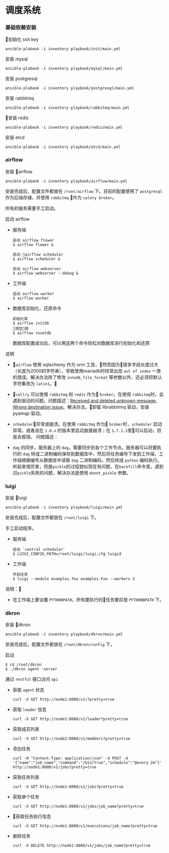 # 调度系统
### 基础依赖安装

初始化 ssh key
```
ansible-plabook -i inventory playbook/init/main.yml
```

安装 mysql
```
ansible-plabook -i inventory playbook/mysql/main.yml
```

安装 postgresql
```
ansible-plabook -i inventory playbook/postgresql/main.yml 
```

安装 rabbitmq
```
ansible-plabook -i inventory playbook/rabbitmq/main.yml
```

安装 redis
```
ansible-plabook -i inventory playbook/redis/main.yml
```

安装 etcd
```
ansible-plabook -i inventory playbook/etcd/main.yml
```

### airflow

安装 airflow
```
ansible-plabook -i inventory playbook/airflow/main.yml
```

安装完成后，配置文件都放在 `/root/airflow` 下。目前的配置使用了 `postgresql`作为后端存储，并使用 `rabbitmq` 作为 `celery broker`。

所有的服务需要手工启动。

启动 airflow

* 服务端
  ```
  启动 airflow flower
  $ airflow flower &

  启动 airflow scheduler
  $ airflow scheduler &

  启动 airflow webserver
  $ airflow webserver --debug &
  ```

* 工作端
  ```
  启动 airflow worker
  $ airflow worker
  ```

* 数据库初始化、还原命令
  ```
  初始化库
  $ airflow initdb
  清空库
  $ airflow resetdb
  ```
  数据库配置成功后，可以用这两个命令轻松对数据库进行初始化和还原


说明
* `airflow` 使用 sqlachemy 作为 orm 工具，然而因为很多字段长度过大（长度为2000的字符串），导致使用mariadb时经常出现 `out of index` 一类的错误。解决办法除了修改 `innodb_file_format` 等参数以外，还必须将默认字符集改为 `latin1`。

* `cellry` 可以使用 `rabbitmq` 和 `redis` 作为 `broker`。在使用 `rabbitmq`时，会遇到驱动的问题。问题描述：[Received and deleted unknown message. Wrong destination issue](https://github.com/celery/celery/issues/3675)。解决办法，卸载 librabbitmq 驱动，安装 pyamqp 驱动。

* `scheduler`异常或崩溃。在使用 `rabbitmq` 作为 `broker`时，`scheduler` 启动异常。或者说在 `1.8.x` 的版本里启动直接崩溃；在 `1.7.1.3`里可以启动，但是会报错。
问题描述：[](https://issues.apache.org/jira/browse/AIRFLOW-342)

* `dag` 的同步。服务器上的 `dag`，需要同步到各个工作节点。服务器可以将要执行的 `dag` 转成二进制编码保存到数据库中，然后将任务编号下发到工作端，工作端根据编号从数据库中读取 `dag` 二进制编码，然后转成 `python` 编码执行。听起来很厉害，但是`pickle`的过程貌似现在有问题，在`backfill`命令里，遇到过`pickle`失败的问题，解决办法是使用 `donot_pickle` 参数。

### luigi

安装 luigi
```
ansible-plabook -i inventory playbook/luigi/main.yml
```

安装完成后，配置文件都放在 `/root/luigi` 下。

手工启动程序。

* 服务端
  ```
  启动 `central scheduler`
  $ LUIGI_CONFIG_PATH=/root/luigi/luigi.cfg luigid
  ```

* 工作端
  ```
  开启任务
  $ luigi --module examples.foo examples.Foo --workers 2
  ```
说明：
* 在工作端上要设置 `PYTHONPATH`，所有要执行的任务要存放 `PYTHONBPATH` 下。

### dkron

安装 dkron
```
ansible-plabook -i inventory playbook/dkron/main.yml
```

安装完成后，配置文件都放在 `/root/dkron/config` 下。

启动
```
$ cd /root/dkron
$ ./dkron agent -server
```

通过 `restful` 接口访问 `api`

* 获取 `agent` 状态
  ```
  curl -X GET http://node1:8080/v1/?pretty=true
  ```

* 获取 `leader` 信息
  ```
  curl -X GET http://node2:8080/v1/leader?pretty=true
  ```

* 获取成员列表
  ```
  curl -X GET http://node2:8080/v1/members?pretty=true
  ```

* 添加任务
  ```
  curl -H "Content-Type: application/json" -X POST -d '{"name":"job_name","command":"/bin/true","schedule":"@every 2m"}' http://node1:8080/v1/jobs?pretty=true
  ```

* 获取任务列表
  ```
  curl -X GET http://node1:8080/v1/jobs?pretty=true
  ```
* 获取单个任务
  ```
  curl -X GET http://node1:8080/v1/jobs/job_name?pretty=true
  ```

* 获取任务执行信息
  ```
  curl -X GET http://node1:8080/v1/executions/job_name?pretty=true
  ```

* 删除任务
  ```
  curl -X DELETE http://node1:8080/v1/jobs/job_name?pretty=true
  ```

### 
